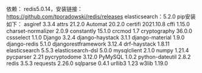 依赖：
redis5.0.14，安装链接：https://github.com/tporadowski/redis/releases
elasticsearch：5.2.0
pip安装如下：
asgiref                3.3.4
attrs                  21.2.0
Automat                20.2.0
certifi                2021.10.8
cffi                   1.15.0
charset-normalizer     2.0.9
constantly             15.1.0
crcmod                 1.7
cryptography           36.0.0
cssselect              1.1.0
Django                 3.2.4
django-haystack        3.1.1
django-material        1.9.0
django-redis           5.1.0
djangorestframework    3.12.4
drf-haystack           1.8.11
elasticsearch          5.5.3
elasticsearch-dsl      5.0.0
mysqlclient            2.1.0
numpy                  1.21.4
pycparser              2.21
pycryptodome           3.12.0
PyMySQL                1.0.2
python-dateutil        2.8.2
redis                  3.5.3
requests               2.26.0
sqlparse               0.4.1
urllib3                1.23
w3lib                  1.19.0